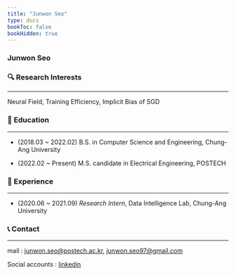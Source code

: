```yaml
---
title: "Junwon Seo"
type: docs
bookToc: false
bookHidden: true
---
```


### **Junwon Seo**  

### 🔍 Research Interests
---
Neural Field, Training Efficiency, Implicit Bias of SGD  

### 🏫 Education
---

- (2018.03 ~ 2022.02) B.S. in Computer Science and Engineering, Chung-Ang University  
  
- (2022.02 ~ Present) M.S. candidate in Electrical Engineering, POSTECH  

  

### 🏢 Experience
---

- (2020.06 ~ 2021.09) *Research Intern*, Data Intelligence Lab, Chung-Ang University  
  

### 📞 Contact
---
mail : junwon.seo@postech.ac.kr, junwon.seo97@gmail.com  

Social accounts : [linkedin](https://www.linkedin.com/in/thejunwon/)  
